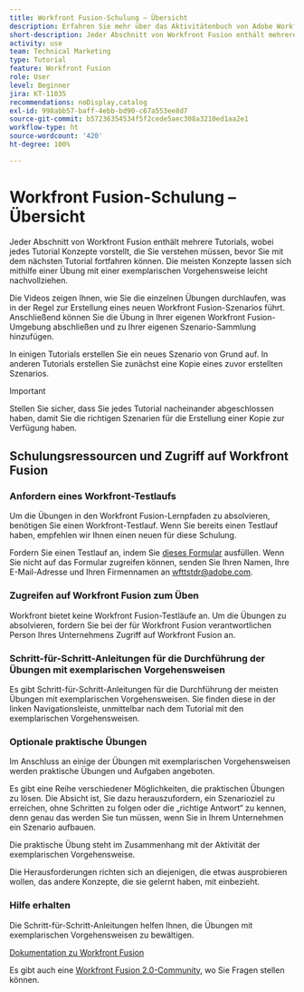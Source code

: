 ```yaml
---
title: Workfront Fusion-Schulung – Übersicht
description: Erfahren Sie mehr über das Aktivitätenbuch von Adobe Workfront Fusion und darüber, wie Sie ein Workfront-Konto für einen Testlauf erhalten.
short-description: Jeder Abschnitt von Workfront Fusion enthält mehrere Tutorials, wobei jedes Tutorial Konzepte vorstellt, die Sie verstehen müssen, bevor Sie mit dem nächsten Tutorial fortfahren können.
activity: use
team: Technical Marketing
type: Tutorial
feature: Workfront Fusion
role: User
level: Beginner
jira: KT-11035
recommendations: noDisplay,catalog
exl-id: 998abb57-baff-4ebb-bd90-c67a553ee8d7
source-git-commit: b57236354534f5f2cede5aec308a3210ed1aa2e1
workflow-type: ht
source-wordcount: '420'
ht-degree: 100%

---
```


# Workfront Fusion-Schulung – Übersicht

Jeder Abschnitt von Workfront Fusion enthält mehrere Tutorials, wobei jedes Tutorial Konzepte vorstellt, die Sie verstehen müssen, bevor Sie mit dem nächsten Tutorial fortfahren können. Die meisten Konzepte lassen sich mithilfe einer Übung mit einer exemplarischen Vorgehensweise leicht nachvollziehen.

Die Videos zeigen Ihnen, wie Sie die einzelnen Übungen durchlaufen, was in der Regel zur Erstellung eines neuen Workfront Fusion-Szenarios führt. Anschließend können Sie die Übung in Ihrer eigenen Workfront Fusion-Umgebung abschließen und zu Ihrer eigenen Szenario-Sammlung hinzufügen.

In einigen Tutorials erstellen Sie ein neues Szenario von Grund auf. In anderen Tutorials erstellen Sie zunächst eine Kopie eines zuvor erstellten Szenarios.

>[!IMPORTANT]
>
>Stellen Sie sicher, dass Sie jedes Tutorial nacheinander abgeschlossen haben, damit Sie die richtigen Szenarien für die Erstellung einer Kopie zur Verfügung haben.

## Schulungsressourcen und Zugriff auf Workfront Fusion

### Anfordern eines Workfront-Testlaufs

Um die Übungen in den Workfront Fusion-Lernpfaden zu absolvieren, benötigen Sie einen Workfront-Testlauf. Wenn Sie bereits einen Testlauf haben, empfehlen wir Ihnen einen neuen für diese Schulung.

Fordern Sie einen Testlauf an, indem Sie [dieses Formular](https://forms.office.com/r/f1J8HRGrNY) ausfüllen. Wenn Sie nicht auf das Formular zugreifen können, senden Sie Ihren Namen, Ihre E-Mail-Adresse und Ihren Firmennamen an wfttstdr@adobe.com.

### Zugreifen auf Workfront Fusion zum Üben

Workfront bietet keine Workfront Fusion-Testläufe an. Um die Übungen zu absolvieren, fordern Sie bei der für Workfront Fusion verantwortlichen Person Ihres Unternehmens Zugriff auf Workfront Fusion an.

### Schritt-für-Schritt-Anleitungen für die Durchführung der Übungen mit exemplarischen Vorgehensweisen

Es gibt Schritt-für-Schritt-Anleitungen für die Durchführung der meisten Übungen mit exemplarischen Vorgehensweisen. Sie finden diese in der linken Navigationsleiste, unmittelbar nach dem Tutorial mit den exemplarischen Vorgehensweisen.

### Optionale praktische Übungen

Im Anschluss an einige der Übungen mit exemplarischen Vorgehensweisen werden praktische Übungen und Aufgaben angeboten.

Es gibt eine Reihe verschiedener Möglichkeiten, die praktischen Übungen zu lösen. Die Absicht ist, Sie dazu herauszufordern, ein Szenarioziel zu erreichen, ohne Schritten zu folgen oder die „richtige Antwort“ zu kennen, denn genau das werden Sie tun müssen, wenn Sie in Ihrem Unternehmen ein Szenario aufbauen.

Die praktische Übung steht im Zusammenhang mit der Aktivität der exemplarischen Vorgehensweise.

Die Herausforderungen richten sich an diejenigen, die etwas ausprobieren wollen, das andere Konzepte, die sie gelernt haben, mit einbezieht.

### Hilfe erhalten

Die Schritt-für-Schritt-Anleitungen helfen Ihnen, die Übungen mit exemplarischen Vorgehensweisen zu bewältigen.

[Dokumentation zu Workfront Fusion](https://experienceleague.adobe.com/docs/workfront/using/adobe-workfront-fusion/workfront-fusion-2.html?lang=de)

Es gibt auch eine [Workfront Fusion 2.0-Community](https://experienceleaguecommunities.adobe.com/t5/workfront-fusion-2-0/ct-p/workfront-fusion-2), wo Sie Fragen stellen können.
